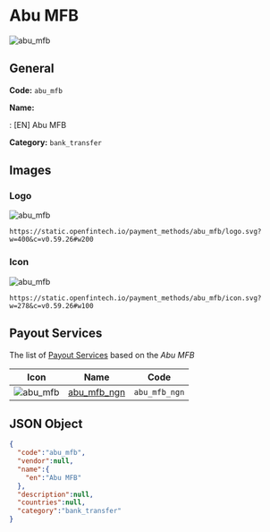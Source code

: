 
# Abu MFB 
![abu_mfb](https://static.openfintech.io/payment_methods/abu_mfb/logo.svg?w=400&c=v0.59.26#w200)  

## General 
**Code:** `abu_mfb` 
 
**Name:** 
 
:	[EN] Abu MFB 
 
**Category:** `bank_transfer` 
 

## Images 

### Logo 
![abu_mfb](https://static.openfintech.io/payment_methods/abu_mfb/logo.svg?w=400&c=v0.59.26#w200)  

```
https://static.openfintech.io/payment_methods/abu_mfb/logo.svg?w=400&c=v0.59.26#w200
```  

### Icon 
![abu_mfb](https://static.openfintech.io/payment_methods/abu_mfb/icon.svg?w=278&c=v0.59.26#w100)  

```
https://static.openfintech.io/payment_methods/abu_mfb/icon.svg?w=278&c=v0.59.26#w100
```  

## Payout Services 
 
The list of [Payout Services](/payout-services/) based on the _Abu MFB_ 

|Icon|Name|Code| 
|:---:|:---:|:---:| 
|![abu_mfb](https://static.openfintech.io/payout_methods/abu_mfb/icon.svg?w=278&c=v0.59.26#w40) |[abu_mfb_ngn](/payout-services/abu_mfb_ngn/)|`abu_mfb_ngn`| 
 

## JSON Object 

```json
{
  "code":"abu_mfb",
  "vendor":null,
  "name":{
    "en":"Abu MFB"
  },
  "description":null,
  "countries":null,
  "category":"bank_transfer"
}
```  
